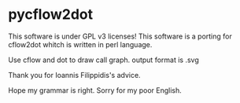 pycflow2dot
===========

This software is under GPL v3 licenses!
This software is a porting for cflow2dot whitch is written in perl language.

Use cflow and dot to draw call graph.
output format is .svg

Thank you for Ioannis Filippidis's advice.

Hope my grammar is right.
Sorry for my poor English.
